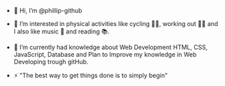 - 👋 Hi, I’m @phillip-github
- 👀 I’m interested in physical activities like cycling 🚴‍♂️, working out 🏋️‍♂️ and I also like music 🎼 and reading 📚.
- 🌱 I’m currently had knowledge about Web Development HTML, CSS, JavaScript, Database and Plan to Improve my knowledge in Web Developing trough gitHub.

- ⚡ "The best way to get things done is to simply begin"

<!---
phillip-github/phillip-github is a ✨ special ✨ repository because its `README.md` (this file) appears on your GitHub profile.
You can click the Preview link to take a look at your changes.
--->
